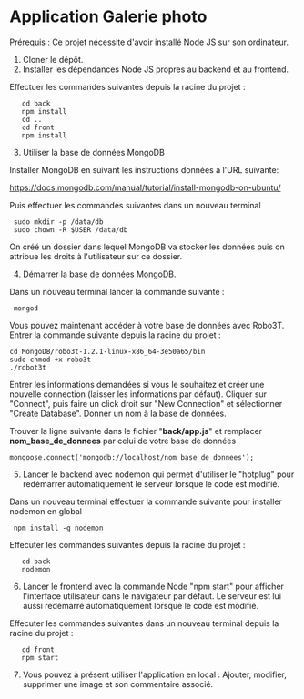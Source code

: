 # Application Galerie photo

Prérequis : Ce projet nécessite d'avoir installé Node JS sur son ordinateur.

1. Cloner le dépôt.
2. Installer les dépendances Node JS propres au backend et au frontend.

Effectuer les commandes suivantes depuis la racine du projet : 

       cd back
       npm install
       cd ..
       cd front
       npm install

3. Utiliser la base de données MongoDB

Installer MongoDB en suivant les instructions données à l'URL suivante:

https://docs.mongodb.com/manual/tutorial/install-mongodb-on-ubuntu/

Puis effectuer les commandes suivantes dans un nouveau terminal

     sudo mkdir -p /data/db
     sudo chown -R $USER /data/db

On créé un dossier dans lequel MongoDB va stocker les données puis on attribue les droits à l'utilisateur sur ce dossier.


4. Démarrer la base de données MongoDB.

Dans un nouveau terminal lancer la commande suivante :

     mongod

Vous pouvez maintenant accéder à votre base de données avec Robo3T.
Entrer la commande suivante depuis la racine du projet : 

    cd MongoDB/robo3t-1.2.1-linux-x86_64-3e50a65/bin
    sudo chmod +x robo3t
    ./robot3t

Entrer les informations demandées si vous le souhaitez et créer une nouvelle connection (laisser les informations par défaut).
Cliquer sur "Connect", puis faire un click droit sur "New Connection" et sélectionner "Create Database". Donner un nom à la base de données.

Trouver la ligne suivante dans le fichier "**back/app.js**"  et remplacer **nom_base_de_donnees** par celui de votre base de données

    mongoose.connect('mongodb://localhost/nom_base_de_donnees');


5. Lancer le backend avec nodemon qui permet d'utiliser le "hotplug" pour redémarrer automatiquement le serveur lorsque le code est modifié.

Dans un nouveau terminal effectuer la commande suivante pour installer nodemon en global 

     npm install -g nodemon

Effecuter les commandes suivantes depuis la racine du projet :

       cd back
       nodemon

6. Lancer le frontend avec la commande Node "npm start" pour afficher l'interface utilisateur dans le navigateur par défaut. Le serveur est lui aussi redémarré automatiquement lorsque le code est modifié.

Effecuter les commandes suivantes dans un nouveau terminal depuis la racine du projet :

       cd front
       npm start

7. Vous pouvez à présent utiliser l'application en local : Ajouter, modifier, supprimer une image et son commentaire associé.